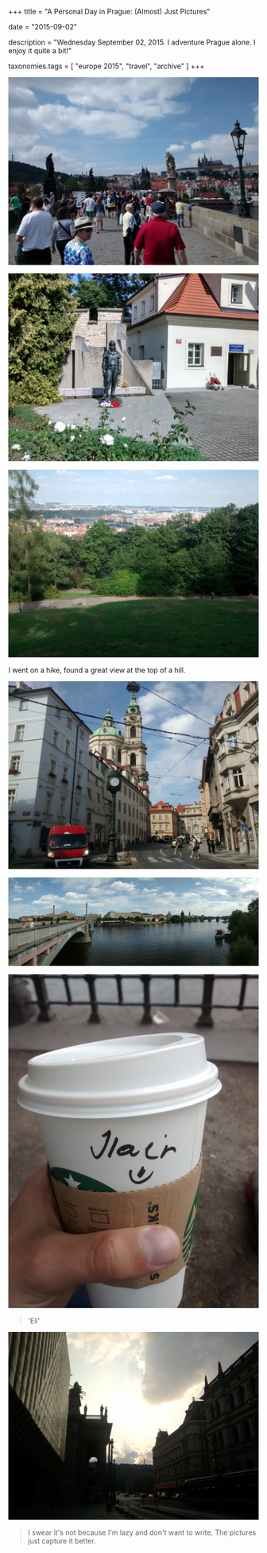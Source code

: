 +++
title = "A Personal Day in Prague: (Almost) Just Pictures"

date = "2015-09-02"

description = "Wednesday September 02, 2015. I adventure Prague alone. I enjoy it quite a bit!"

taxonomies.tags = [
    "europe 2015", "travel", "archive"
]
+++

![Charles Bridge.](/images/europe-2015/prague-charles-bridge.jpg)

![Pilot Statue](/images/europe-2015/prague-pilot-statute.jpg)

![View of Prague with some trees in the way.](/images/europe-2015/prague-view.jpg)

I went on a hike, found a great view at the top of a hill.

![Oldtown Prague](/images/europe-2015/prague-oldtown.jpg)

![Panorama with bridge](/images/europe-2015/prague-panorama-with-bridge.jpg)

![Starbucks Coffee](/images/europe-2015/prague-creative-spelling.jpg)

> 'Eli'

![Stunning sunset](/images/europe-2015/prague-stunning-sunset.jpg)

> I swear it's not because I'm lazy and don't want to write.
> The pictures just capture it better.
